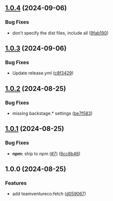 ## [1.0.4](https://github.com/TeamVentureCompany/scaffolder-backend-module-actions/compare/v1.0.3...v1.0.4) (2024-09-06)

### Bug Fixes

* don't specify the dist files, include all ([9fab190](https://github.com/TeamVentureCompany/scaffolder-backend-module-actions/commit/9fab190c419239bd411881b7f08c5ca0b4c4e2cc))

## [1.0.3](https://github.com/TeamVentureCompany/scaffolder-backend-module-actions/compare/v1.0.2...v1.0.3) (2024-09-06)

### Bug Fixes

* Update release.yml ([c8f3429](https://github.com/TeamVentureCompany/scaffolder-backend-module-actions/commit/c8f3429747fd3b240f08bbfd8131a46b1990a606))

## [1.0.2](https://github.com/TeamVentureCompany/scaffolder-backend-module-actions/compare/v1.0.1...v1.0.2) (2024-08-25)

### Bug Fixes

* missing backstage.* settings ([be7f583](https://github.com/TeamVentureCompany/scaffolder-backend-module-actions/commit/be7f583d1f2d73bc780d4381ebdafb5c128f334a))

## [1.0.1](https://github.com/TeamVentureCompany/scaffolder-backend-module-actions/compare/v1.0.0...v1.0.1) (2024-08-25)

### Bug Fixes

* **npm:** ship to npm ([#7](https://github.com/TeamVentureCompany/scaffolder-backend-module-actions/issues/7)) ([6cc8b46](https://github.com/TeamVentureCompany/scaffolder-backend-module-actions/commit/6cc8b46e4a6e5727a96b057f9f3c87f9eb9013bf))

## 1.0.0 (2024-08-25)

### Features

* add teamventureco:fetch ([d059067](https://github.com/TeamVentureCompany/scaffolder-backend-module-actions/commit/d059067a411b59eb8b175a640a838080a6c382f3))
